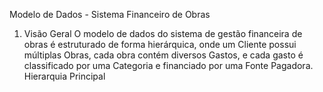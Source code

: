 Modelo de Dados - Sistema Financeiro de Obras
1. Visão Geral
O modelo de dados do sistema de gestão financeira de obras é estruturado de forma hierárquica, onde um Cliente possui múltiplas Obras, cada obra contém diversos Gastos, e cada gasto é classificado por uma Categoria e financiado por uma Fonte Pagadora.
Hierarquia Principal
